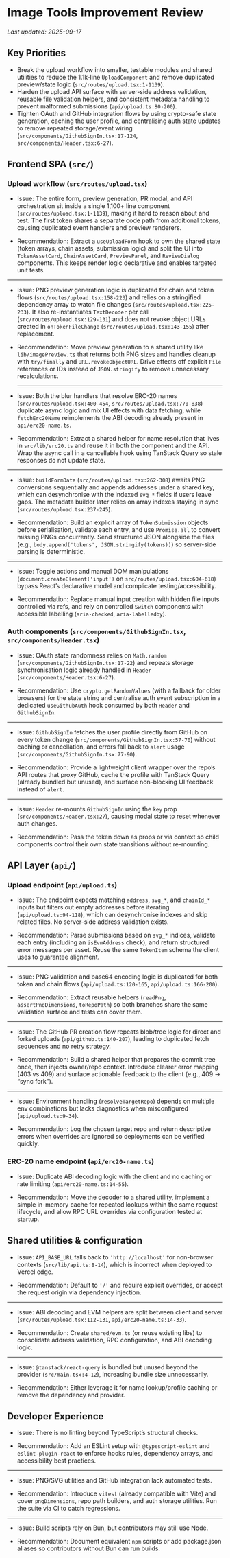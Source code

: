# Image Tools Improvement Review

_Last updated: 2025-09-17_

## Key Priorities

- Break the upload workflow into smaller, testable modules and shared utilities to reduce the 1.1k-line `UploadComponent` and remove duplicated preview/state logic (`src/routes/upload.tsx:1-1139`).
- Harden the upload API surface with server-side address validation, reusable file validation helpers, and consistent metadata handling to prevent malformed submissions (`api/upload.ts:80-200`).
- Tighten OAuth and GitHub integration flows by using crypto-safe state generation, caching the user profile, and centralising auth state updates to remove repeated storage/event wiring (`src/components/GithubSignIn.tsx:17-124`, `src/components/Header.tsx:6-27`).

## Frontend SPA (`src/`)

### Upload workflow (`src/routes/upload.tsx`)

- Issue: The entire form, preview generation, PR modal, and API orchestration sit inside a single 1,100+ line component (`src/routes/upload.tsx:1-1139`), making it hard to reason about and test. The first token shares a separate code path from additional tokens, causing duplicated event handlers and preview renderers.

- Recommendation: Extract a `useUploadForm` hook to own the shared state (token arrays, chain assets, submission logic) and split the UI into `TokenAssetCard`, `ChainAssetCard`, `PreviewPanel`, and `ReviewDialog` components. This keeps render logic declarative and enables targeted unit tests.

---

- Issue: PNG preview generation logic is duplicated for chain and token flows (`src/routes/upload.tsx:158-223`) and relies on a stringified dependency array to watch file changes (`src/routes/upload.tsx:225-233`). It also re-instantiates `TextDecoder` per call (`src/routes/upload.tsx:129-131`) and does not revoke object URLs created in `onTokenFileChange` (`src/routes/upload.tsx:143-155`) after replacement.

- Recommendation: Move preview generation to a shared utility like `lib/imagePreview.ts` that returns both PNG sizes and handles cleanup with `try/finally` and `URL.revokeObjectURL`. Drive effects off explicit `File` references or IDs instead of `JSON.stringify` to remove unnecessary recalculations.

  ---

- Issue: Both the blur handlers that resolve ERC-20 names (`src/routes/upload.tsx:400-454`, `src/routes/upload.tsx:770-838`) duplicate async logic and mix UI effects with data fetching, while `fetchErc20Name` reimplements the ABI decoding already present in `api/erc20-name.ts`.

- Recommendation: Extract a shared helper for name resolution that lives in `src/lib/erc20.ts` and reuse it in both the component and the API. Wrap the async call in a cancellable hook using TanStack Query so stale responses do not update state.

---

- Issue: `buildFormData` (`src/routes/upload.tsx:262-308`) awaits PNG conversions sequentially and appends addresses under a shared key, which can desynchronise with the indexed `svg_*` fields if users leave gaps. The metadata builder later relies on array indexes staying in sync (`src/routes/upload.tsx:237-245`).
  
- Recommendation: Build an explicit array of `TokenSubmission` objects before serialisation, validate each entry, and use `Promise.all` to convert missing PNGs concurrently. Send structured JSON alongside the files (e.g., `body.append('tokens', JSON.stringify(tokens))`) so server-side parsing is deterministic.

---

- Issue: Toggle actions and manual DOM manipulations (`document.createElement('input')` on `src/routes/upload.tsx:604-618`) bypass React’s declarative model and complicate testing/accessibility.

- Recommendation: Replace manual input creation with hidden file inputs controlled via refs, and rely on controlled `Switch` components with accessible labelling (`aria-checked`, `aria-labelledby`).

### Auth components (`src/components/GithubSignIn.tsx`, `src/components/Header.tsx`)

- Issue: OAuth state randomness relies on `Math.random` (`src/components/GithubSignIn.tsx:17-22`) and repeats storage synchronisation logic already handled in `Header` (`src/components/Header.tsx:6-27`).

- Recommendation: Use `crypto.getRandomValues` (with a fallback for older browsers) for the state string and centralise auth event subscription in a dedicated `useGithubAuth` hook consumed by both `Header` and `GithubSignIn`.

---

- Issue: `GithubSignIn` fetches the user profile directly from GitHub on every token change (`src/components/GithubSignIn.tsx:57-70`) without caching or cancellation, and errors fall back to `alert` usage (`src/components/GithubSignIn.tsx:77-90`).

- Recommendation: Provide a lightweight client wrapper over the repo’s API routes that proxy GitHub, cache the profile with TanStack Query (already bundled but unused), and surface non-blocking UI feedback instead of `alert`.

---

- Issue: `Header` re-mounts `GithubSignIn` using the `key` prop (`src/components/Header.tsx:27`), causing modal state to reset whenever auth changes.
  
- Recommendation: Pass the token down as props or via context so child components control their own state transitions without re-mounting.

## API Layer (`api/`)

### Upload endpoint (`api/upload.ts`)

- Issue: The endpoint expects matching `address`, `svg_*`, and `chainId_*` inputs but filters out empty addresses before iterating (`api/upload.ts:94-118`), which can desynchronise indexes and skip related files. No server-side address validation exists.

- Recommendation: Parse submissions based on `svg_*` indices, validate each entry (including an `isEvmAddress` check), and return structured error messages per asset. Reuse the same `TokenItem` schema the client uses to guarantee alignment.

---

- Issue: PNG validation and base64 encoding logic is duplicated for both token and chain flows (`api/upload.ts:120-165`, `api/upload.ts:166-200`).

- Recommendation: Extract reusable helpers (`readPng`, `assertPngDimensions`, `toRepoPath`) so both branches share the same validation surface and tests can cover them.

---

- Issue: The GitHub PR creation flow repeats blob/tree logic for direct and forked uploads (`api/github.ts:140-207`), leading to duplicated fetch sequences and no retry strategy.

- Recommendation: Build a shared helper that prepares the commit tree once, then injects owner/repo context. Introduce clearer error mapping (403 vs 409) and surface actionable feedback to the client (e.g., 409 → “sync fork”).

---

- Issue: Environment handling (`resolveTargetRepo`) depends on multiple env combinations but lacks diagnostics when misconfigured (`api/upload.ts:9-34`).

- Recommendation: Log the chosen target repo and return descriptive errors when overrides are ignored so deployments can be verified quickly.

### ERC-20 name endpoint (`api/erc20-name.ts`)

- Issue: Duplicate ABI decoding logic with the client and no caching or rate limiting (`api/erc20-name.ts:14-55`).
  
- Recommendation: Move the decoder to a shared utility, implement a simple in-memory cache for repeated lookups within the same request lifecycle, and allow RPC URL overrides via configuration tested at startup.

## Shared utilities & configuration

- Issue: `API_BASE_URL` falls back to `'http://localhost'` for non-browser contexts (`src/lib/api.ts:8-14`), which is incorrect when deployed to Vercel edge.
  
- Recommendation: Default to `'/'` and require explicit overrides, or accept the request origin via dependency injection.

---

- Issue: ABI decoding and EVM helpers are split between client and server (`src/routes/upload.tsx:112-131`, `api/erc20-name.ts:14-33`).
  
- Recommendation: Create `shared/evm.ts` (or reuse existing libs) to consolidate address validation, RPC configuration, and ABI decoding logic.

---

- Issue: `@tanstack/react-query` is bundled but unused beyond the provider (`src/main.tsx:4-12`), increasing bundle size unnecessarily.

- Recommendation: Either leverage it for name lookup/profile caching or remove the dependency and provider.

## Developer Experience

- Issue: There is no linting beyond TypeScript’s structural checks.

- Recommendation: Add an ESLint setup with `@typescript-eslint` and `eslint-plugin-react` to enforce hooks rules, dependency arrays, and accessibility best practices.

---

- Issue: PNG/SVG utilities and GitHub integration lack automated tests.

- Recommendation: Introduce `vitest` (already compatible with Vite) and cover `pngDimensions`, repo path builders, and auth storage utilities. Run the suite via CI to catch regressions.

---

- Issue: Build scripts rely on Bun, but contributors may still use Node.

- Recommendation: Document equivalent `npm` scripts or add package.json aliases so contributors without Bun can run builds.
